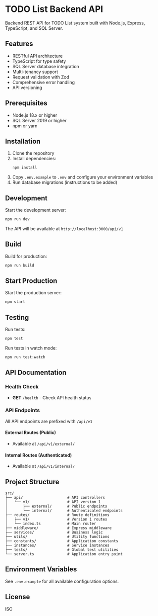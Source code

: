 # TODO List Backend API

Backend REST API for TODO List system built with Node.js, Express, TypeScript, and SQL Server.

## Features

- RESTful API architecture
- TypeScript for type safety
- SQL Server database integration
- Multi-tenancy support
- Request validation with Zod
- Comprehensive error handling
- API versioning

## Prerequisites

- Node.js 18.x or higher
- SQL Server 2019 or higher
- npm or yarn

## Installation

1. Clone the repository
2. Install dependencies:
   ```bash
   npm install
   ```
3. Copy `.env.example` to `.env` and configure your environment variables
4. Run database migrations (instructions to be added)

## Development

Start the development server:
```bash
npm run dev
```

The API will be available at `http://localhost:3000/api/v1`

## Build

Build for production:
```bash
npm run build
```

## Start Production

Start the production server:
```bash
npm start
```

## Testing

Run tests:
```bash
npm test
```

Run tests in watch mode:
```bash
npm run test:watch
```

## API Documentation

### Health Check
- **GET** `/health` - Check API health status

### API Endpoints
All API endpoints are prefixed with `/api/v1`

#### External Routes (Public)
- Available at `/api/v1/external/`

#### Internal Routes (Authenticated)
- Available at `/api/v1/internal/`

## Project Structure

```
src/
├── api/                    # API controllers
│   └── v1/                 # API version 1
│       ├── external/       # Public endpoints
│       └── internal/       # Authenticated endpoints
├── routes/                 # Route definitions
│   ├── v1/                 # Version 1 routes
│   └── index.ts            # Main router
├── middleware/             # Express middleware
├── services/               # Business logic
├── utils/                  # Utility functions
├── constants/              # Application constants
├── instances/              # Service instances
├── tests/                  # Global test utilities
└── server.ts               # Application entry point
```

## Environment Variables

See `.env.example` for all available configuration options.

## License

ISC